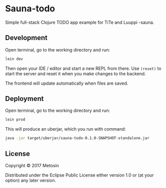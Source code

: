 # Sauna-todo

Simple full-stack Clojure TODO app example for TiTe and Luuppi -sauna.

## Development

Open terminal, go to the working directory and run:

```bash
lein dev
```

Then open your IDE / editor and start a new REPL from there. Use ```(reset)```
to start the server and reset it when you make changes to the backend.

The frontend will update automatically when files are saved.

## Deployment

Open terminal, go to the working directory and run:

```bash
lein prod
```

This will produce an uberjar, which you run with command:

```bash
java -jar target/uberjar/sauna-todo-0.1.0-SNAPSHOT-standalone.jar
```

## License

Copyright © 2017 Metosin

Distributed under the Eclipse Public License either version 1.0 or (at
your option) any later version.
